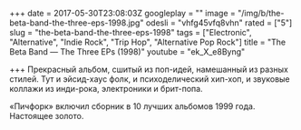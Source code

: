 +++
date = 2017-05-30T23:08:03Z
googleplay = ""
image = "/img/b/the-beta-band-the-three-eps-1998.jpg"
odesli = "vhfg45vfq8vhn"
rated = ["5"]
slug = "the-beta-band-the-three-eps-1998"
tags = ["Electronic", "Alternative", "Indie Rock", "Trip Hop", "Alternative Pop Rock"]
title = "The Beta Band — The Three EPs (1998)"
youtube = "ek_X_e8Byng"

+++
Прекрасный альбом, сшитый из&nbsp;поп-идей, намешанный из&nbsp;разных стилей. Тут и&nbsp;эйсид-хаус фолк, и&nbsp;психоделический хип-хоп, и&nbsp;звуковые коллажи из&nbsp;инди-рока, электроники и&nbsp;брит-попа. 

&laquo;Пичфорк&raquo; включил сборник в&nbsp;10&nbsp;лучших альбомов 1999&nbsp;года. Настоящее золото.